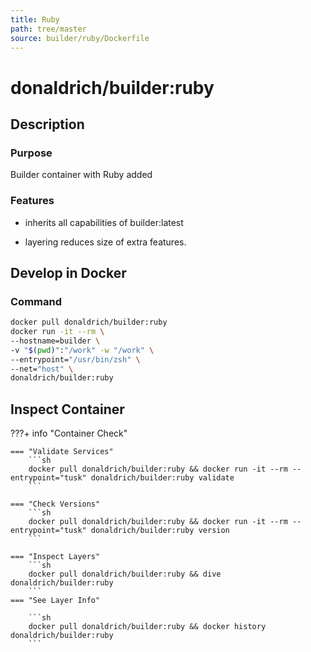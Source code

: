 ```yaml
---
title: Ruby
path: tree/master
source: builder/ruby/Dockerfile
---
```


# donaldrich/builder:ruby

## Description

### Purpose

Builder container with Ruby added

### Features

* inherits all capabilities of builder:latest

* layering reduces size of extra features.

## Develop in Docker

### Command

```sh
docker pull donaldrich/builder:ruby
docker run -it --rm \
--hostname=builder \
-v "$(pwd)":"/work" -w "/work" \
--entrypoint="/usr/bin/zsh" \
--net="host" \
donaldrich/builder:ruby
```

## Inspect Container

???+ info "Container Check"

    === "Validate Services"
        ```sh
        docker pull donaldrich/builder:ruby && docker run -it --rm --entrypoint="tusk" donaldrich/builder:ruby validate
        ```

    === "Check Versions"
        ```sh
        docker pull donaldrich/builder:ruby && docker run -it --rm --entrypoint="tusk" donaldrich/builder:ruby version
        ```

    === "Inspect Layers"
        ```sh
        docker pull donaldrich/builder:ruby && dive donaldrich/builder:ruby
        ```
    === "See Layer Info"

        ```sh
        docker pull donaldrich/builder:ruby && docker history donaldrich/builder:ruby
        ```